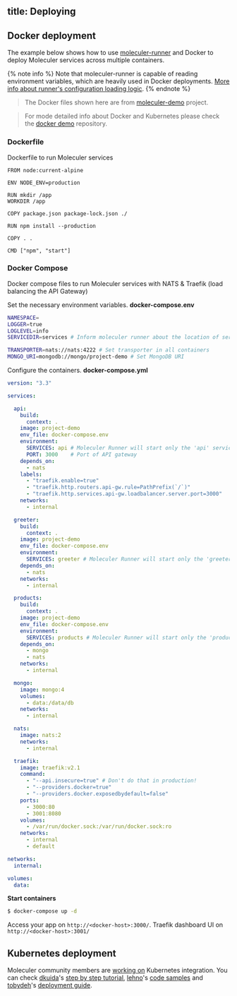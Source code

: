 title: Deploying
---

## Docker deployment
The example below shows how to use [moleculer-runner](runner.html) and Docker to deploy Moleculer services across multiple containers.

{% note info %}
Note that moleculer-runner is capable of reading environment variables, which are heavily used in Docker deployments. [More info about runner's configuration loading logic](runner.html#Configuration-loading-logic).
{% endnote %}

> The Docker files shown here are from [moleculer-demo](usage.html#Create-a-Moleculer-project) project.

> For mode detailed info about Docker and Kubernetes please check the [docker demo](https://github.com/moleculerjs/docker-demo) repository.

### Dockerfile
Dockerfile to run Moleculer services

```docker
FROM node:current-alpine

ENV NODE_ENV=production

RUN mkdir /app
WORKDIR /app

COPY package.json package-lock.json ./

RUN npm install --production

COPY . .

CMD ["npm", "start"]
```

### Docker Compose
Docker compose files to run Moleculer services with NATS & Traefik (load balancing the API Gateway)

Set the necessary environment variables. **docker-compose.env**
```bash
NAMESPACE=
LOGGER=true
LOGLEVEL=info
SERVICEDIR=services # Inform moleculer runner about the location of service files

TRANSPORTER=nats://nats:4222 # Set transporter in all containers
MONGO_URI=mongodb://mongo/project-demo # Set MongoDB URI

```

Configure the containers. **docker-compose.yml**
```yaml
version: "3.3"

services:

  api:
    build:
      context: .
    image: project-demo
    env_file: docker-compose.env
    environment:
      SERVICES: api # Moleculer Runner will start only the 'api' service in this container
      PORT: 3000    # Port of API gateway
    depends_on:
      - nats
    labels:
      - "traefik.enable=true"
      - "traefik.http.routers.api-gw.rule=PathPrefix(`/`)"
      - "traefik.http.services.api-gw.loadbalancer.server.port=3000"
    networks:
      - internal

  greeter:
    build:
      context: .
    image: project-demo
    env_file: docker-compose.env
    environment:
      SERVICES: greeter # Moleculer Runner will start only the 'greeter' service in this container
    depends_on:
      - nats
    networks:
      - internal

  products:
    build:
      context: .
    image: project-demo
    env_file: docker-compose.env
    environment:
      SERVICES: products # Moleculer Runner will start only the 'products' service in this container
    depends_on:
      - mongo
      - nats
    networks:
      - internal

  mongo:
    image: mongo:4
    volumes:
      - data:/data/db
    networks:
      - internal

  nats:
    image: nats:2
    networks:
      - internal

  traefik:
    image: traefik:v2.1
    command:
      - "--api.insecure=true" # Don't do that in production!
      - "--providers.docker=true"
      - "--providers.docker.exposedbydefault=false"
    ports:
      - 3000:80
      - 3001:8080
    volumes:
      - /var/run/docker.sock:/var/run/docker.sock:ro
    networks:
      - internal
      - default

networks:
  internal:

volumes:
  data:
```

**Start containers**
```bash
$ docker-compose up -d
```

Access your app on `http://<docker-host>:3000/`. Traefik dashboard UI on `http://<docker-host>:3001/`

## Kubernetes deployment
Moleculer community members are [working on](https://github.com/moleculerjs/moleculer/issues/512) Kubernetes integration. You can check [dkuida](https://github.com/dkuida)'s [step by step tutorial](https://dankuida.com/moleculer-deployment-thoughts-8e0fc8c0fb07), [lehno](https://github.com/lehno)'s [code samples](https://github.com/lehno/moleculer-k8s-examples) and [tobydeh](https://github.com/tobydeh)'s [deployment guide](https://gist.github.com/tobydeh/0aa33a5b672821f777165159b6a22cc5).
